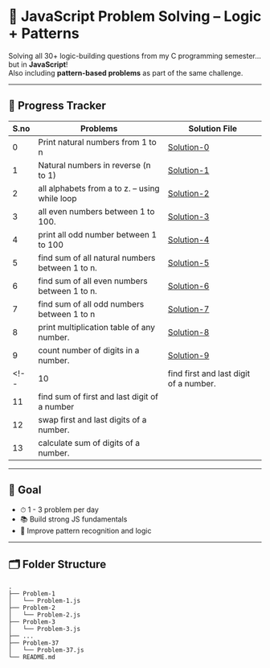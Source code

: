# 🧠 JavaScript Problem Solving – Logic + Patterns

Solving all 30+ logic-building questions from my C programming semester… but in **JavaScript**!  
Also including **pattern-based problems** as part of the same challenge.

---

## 📅 Progress Tracker

| S.no | Problems                                        | Solution File                              | 
|------|-------------------------------------------------|--------------------------------------------|
| 0    | Print natural numbers from 1 to n               | [Solution-0](./problem-0/00.js)                |
| 1    | Natural numbers in reverse (n to 1)             | [Solution-1](./problem-1/01.js)                |
| 2    | all alphabets from a to z. – using while loop   | [Solution-2](./problem-2/02.js)   |
| 3    | all even numbers between 1 to 100.              | [Solution-3](./problem-3/03.js)   |
| 4    |  print all odd number between 1 to 100          | [Solution-4](./problem-4/04.js)           |
| 5    | find sum of all natural numbers between 1 to n. | [Solution-5](./problem-5/05.js)|
| 6    |  find sum of all even numbers between 1 to n.   | [Solution-6](./problem-6/06.js)|
| 7    |  find sum of all odd numbers between 1 to n     | [Solution-7](./problem-7/07.js)|
| 8    |  print multiplication table of any number.      | [Solution-8](./problem-8/08.js)|
| 9    | count number of digits in a number.             | [Solution-9](./problem-9/09.js)|
<!-- | 10   |  find first and last digit of a number.         |                                            |
| 11   | find sum of first and last digit of a number    |                                            |
| 12   | swap first and last digits of a number.         |                                            |
| 13   | calculate sum of digits of a number.            |                                            | -->

---

## 📌 Goal

- ⏱ 1 - 3 problem per day
- 📚 Build strong JS fundamentals
- 🧩 Improve pattern recognition and logic

---

## 🗂 Folder Structure


```
.
├── Problem-1
│   └── Problem-1.js
├── Problem-2
│   └── Problem-2.js
├── Problem-3
│   └── Problem-3.js
├── ...
├── Problem-37
│   └── Problem-37.js
└── README.md
```